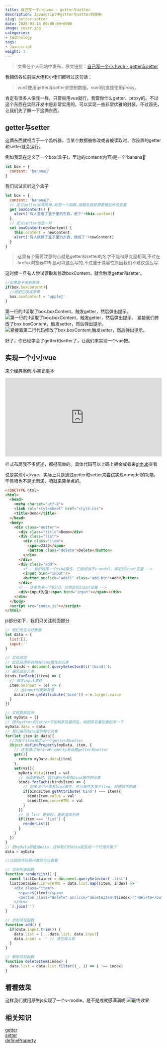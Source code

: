 ```yaml
---
title: 自己写一个小小vue - getter与setter
description: Javascript中getter与setter的使用
slug: getter-setter
date: 2025-03-13 00:00:00+0000
image: cover.jpg
categories:
- technology
tags:
- Javascript
weight: 1
---
```

> 文章在个人网站中发布，原文链接：[自己写一个小小vue - getter与setter](https://blog.zhoujump.club/p/getter-setter/)

我相信各位前端大佬和小佬们都听过这句话：
> vue2使用getter与setter来控制数据，vue3则直接使用proxy。

肯定有很多人像我一样，只管爽用vue就行，我管你什么getter、proxy的。不过这个东西在实际开发中是非常实用的，可以实现一些非常优雅的封装。不过首先，让我们先了解一下这俩东西。

## getter与setter
这俩东西就相当于一个监听器，当某个数据被修改或者被读取时，你设置的getter和setter就会运行。

例如我现在定义了一个box(盒子)，里边的content(内容)是一个‘banana🍌’
``` javascript
let box = {
  content: 'banana🍌'
}
```

我们试试监听这个盒子
``` javascript
let box = {
  content: 'banana🍌',
  // 定义getter非常简单,就是一个函数,函数名就是需要被监听的变量
  get boxContent() {
    alert('有人查看了盒子里的东西，是个'+this.content)
  },
  // 定义setter也是一样
  set boxContent(newContent) {
    this.content = newContent
    alert('有人换掉了盒子里的东西，换成了'+newContent)
  }
}
```
> 这里有个需要注意的点就是getter和setter的名字不能和原变量相同,不过在firefox浏览器中却是可以这么写的,不过鉴于兼容性原因我们不建议这么写

这时候一旦有人尝试读取和修改boxContent，就会触发getter和setter。
``` javascript
//如果盒子里有东西
if(box.boxContent){
  //就把它换成苹果
  box.boxContent = 'apple🍎'
}
```
第一行的if读取了box.boxContent，触发getter，然后弹出提示。
![第一行的if读取了box.boxContent，触发getter，然后弹出提示。](1-1.png)
紧接我们修改了box.boxContent，触发setter，然后弹出提示。
![紧接着第二行代码修改了box.boxContent,触发setter，然后弹出提示。](1-2.png)

好了，你已经学会了getter和setter了，让我们来实现一个vue把。
## 实现一个小小vue
来个经典案例,小黑记事本:
<iframe style="width:100%;aspect-ratio:2/1;border:none;" src="https://code.juejin.cn/pen/7481263034367737865"></iframe>

样式布局我不多赘述，都挺简单的。具体代码可以上码上掘金或者来[github](https://github.com/ZhouJump/blog/blob/master/content/post/getter-setter/demo/index.html)查看

说是实现小小vue，实际上只是通过getter和setter来尝试实现v-model的功能，毕竟咱也不是尤雨溪，咱就来简单点的。
``` html
<!DOCTYPE html>
<html>
  <head>
    <meta charset="utf-8">
    <link rel="stylesheet" href="style.css">
    <title>Demo</title>
  </head>
  <body>
    <div class="outter">
      <div class="title">Demo</div>
      <div class="list">
        <div class="item">
          <span>2333</span>
          <button class="delete">Delete</button>
        </div>
      </div>
      <div class="add">
        <!-- 我们设置一个bind属性，它就相当于v-model，绑定到input变量 -->
        <input bind="input"/>
        <button onclick="add()" class="add-btn">Add</button>
      </div>
      <!-- 这里也来一个bind，也绑定到input变量 -->
      <div>input的值:<span bind="input"></span></div>
    </div>
  </body>
  <script src="index.js"></script>
</html>
```
js部分如下，我们只关注前面部分

``` javascript
// 我们先定义好数据
let data = {
  list:[],
  input:''
}

// 实现绑定
// 此处获得所有拥有bind属性的元素
let binds = document.querySelectorAll('[bind]');
// 遍历这些元素
binds.forEach((item) => {
  // 绑定input事件
  item.oninput = (e) => {
    // 当input时更新其值
    data[item.getAttribute('bind')] = e.target.value
  }
})

// 实现数据监听
let myData = {}
// 因为getter和setter不能和原变量同名，咱把原变量包裹起来一下
myData.data = data
// 我们遍历data里的每个对象
for(let item in data){
  //为每个item都定义一个getter和setter
  Object.defineProperty(myData, item, {
    // 这里通过defineProperty来设置getter和setter
    get(){
      return myData.data[item]
    },
    set(val){
      myData.data[item] = val
      // 当值更新时，我们遍历所有有bind属性的元素
      binds.forEach((bindsItem) => {
        // 如果这个元素有bind属性，并且属性名等于item，就修改它的值
        if(bindsItem.getAttribute('bind') === item){
          bindsItem.value = val
          bindsItem.innerHTML = val
        }
      })
      // 当 list 更新时，重新渲染列表
      if(item === 'list') {
        renderList()
      }
    }
  })
}
// 把myData赋值给data，这样我们的data就变成一个代理对象了
data = myData

//之后的代码感兴趣的可以看看

// 渲染列表函数
function renderList() {
  const listContainer = document.querySelector('.list')
  listContainer.innerHTML = data.list.map((item, index) => `
    <div class="item">
      <span>${item}</span>
      <button class="delete" onclick="deleteItem(${index})">Delete</button>
    </div>
  `).join('')
}

// 添加项目函数
function add() {
  if(data.input.trim()) {
    data.list = [...data.list, data.input]
    data.input = '' // 清空输入框
  }
}

// 删除项目函数
function deleteItem(index) {
  data.list = data.list.filter((_, i) => i !== index)
}
```

## 看看效果
这样我们就用原生js实现了一个v-modle，是不是成就感满满呢
![最终效果](3-1.gif)

## 相关知识
[getter](https://developer.mozilla.org/zh-CN/docs/Web/JavaScript/Reference/Functions/get)<br/>
[setter](https://developer.mozilla.org/zh-CN/docs/Web/JavaScript/Reference/Functions/set)<br/>
[defineProperty](https://developer.mozilla.org/zh-CN/docs/Web/JavaScript/Reference/Global_Objects/Object/defineProperty)